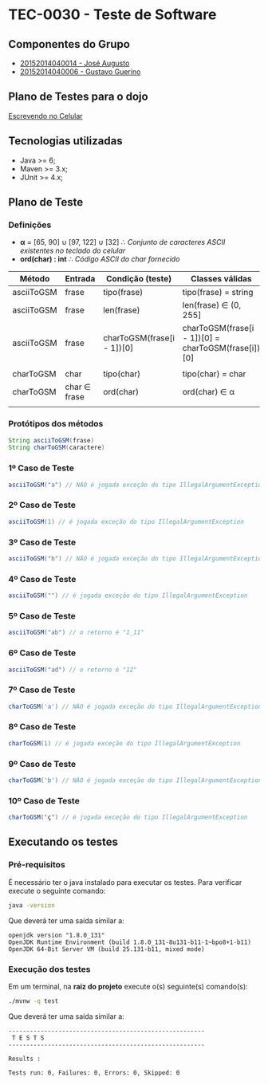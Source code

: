 
# TEC-0030 - Teste de Software

## Componentes do Grupo

- [20152014040014 - José Augusto](https://github.com/augusteiner)
- [20152014040006 - Gustavo Guerino](https://github.com/gustavoguerino)

## Plano de Testes para o dojo

[Escrevendo no Celular](http://dojopuzzles.com/problemas/exibe/escrevendo-no-celular/)

## Tecnologias utilizadas

- Java >= 6;
- Maven >= 3.x;
- JUnit >= 4.x;

## Plano de Teste

### Definições

- **&alpha;** = [65, 90] &cup; [97, 122] &cup; [32] &there4; *Conjunto de caracteres ASCII existentes no teclado do celular*
- **ord(char) : int** &there4; *Código ASCII do char fornecido*

| Método           | Entrada           | Condição (teste)   | Classes válidas            | Classes inválidas           |
|------------------|-------------------|--------------------|----------------------------|-----------------------------|
| asciiToGSM       | frase             | tipo(frase)        | tipo(frase) &equals; string      | tipo(frase) &ne; string       |
| asciiToGSM       | frase             | len(frase)         | len(frase) &isin; (0, 255] | len(frase) &notin; (0, 255] |
| asciiToGSM       | frase             | charToGSM(frase[i - 1])[0] | charToGSM(frase[i - 1])[0] &equals; charToGSM(frase[i])[0] | charToGSM(frase[i - 1])[0] &ne; charToGSM(frase[i])[0] |
|                                                                                                                      |
| charToGSM        | char              | tipo(char)         | tipo(char) &equals; char         | tipo(char) &ne; char          |
| charToGSM        | char &isin; frase | ord(char)          | ord(char) &isin; &alpha;   | tipo(char) &notin; &alpha;  |
|                                                                                                                      |

### Protótipos dos métodos

```java
String asciiToGSM(frase)
String charToGSM(caractere)
```

### 1º Caso de Teste

```java
asciiToGSM("a") // NÃO é jogada exceção do tipo IllegalArgumentException
```

### 2º Caso de Teste

```java
asciiToGSM(1) // é jogada exceção do tipo IllegalArgumentException
```

### 3º Caso de Teste

```java
asciiToGSM("b") // NÃO é jogada exceção do tipo IllegalArgumentException
```

### 4º Caso de Teste

```java
asciiToGSM("") // é jogada exceção do tipo IllegalArgumentException
```

### 5º Caso de Teste

```java
asciiToGSM("ab") // o retorno é "1_11"
```

### 6º Caso de Teste

```java
asciiToGSM("ad") // o retorno é "12"
```

### 7º Caso de Teste

```java
charToGSM('a') // NÃO é jogada exceção do tipo IllegalArgumentException
```

### 8º Caso de Teste

```java
charToGSM(1) // é jogada exceção do tipo IllegalArgumentException
```

### 9º Caso de Teste

```java
charToGSM('b') // NÃO é jogada exceção do tipo IllegalArgumentException
```

### 10º Caso de Teste

```java
charToGSM('ç') // é jogada exceção do tipo IllegalArgumentException
```

## Executando os testes

### Pré-requisitos

É necessário ter o java instalado para executar os testes. Para verificar execute o seguinte comando:

```bash
java -version
```

Que deverá ter uma saída similar a:

```
openjdk version "1.8.0_131"
OpenJDK Runtime Environment (build 1.8.0_131-8u131-b11-1~bpo8+1-b11)
OpenJDK 64-Bit Server VM (build 25.131-b11, mixed mode)
```

### Execução dos testes

Em um terminal, na **raiz do projeto** execute o(s) seguinte(s) comando(s):

```bash
./mvnw -q test
```

Que deverá ter uma saída similar a:

```
-------------------------------------------------------
 T E S T S
-------------------------------------------------------

Results :

Tests run: 0, Failures: 0, Errors: 0, Skipped: 0
```
